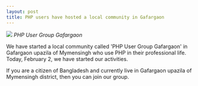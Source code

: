 ```yaml
---
layout: post
title: PHP users have hosted a local community in Gafargaon 
---
```

![](https://raw.githubusercontent.com/sakhsain/sakhsain.github.io/master/images/phpuggafaon.png)
*PHP User Group Gafargaon*

We have started a local community called 'PHP User Group Gafargaon' in Gafargaon upazila of Mymensingh who use PHP in their professional life. Today, February 2, we have started our activities.

If you are a citizen of Bangladesh and currently live in Gafargaon upazila of Mymensingh district, then you can join our group.
